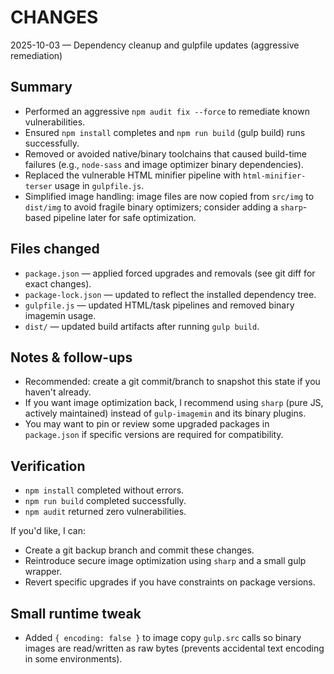CHANGES
=======

2025-10-03 — Dependency cleanup and gulpfile updates (aggressive remediation)

Summary
-------
- Performed an aggressive `npm audit fix --force` to remediate known vulnerabilities.
- Ensured `npm install` completes and `npm run build` (gulp build) runs successfully.
- Removed or avoided native/binary toolchains that caused build-time failures (e.g., `node-sass` and image optimizer binary dependencies).
- Replaced the vulnerable HTML minifier pipeline with `html-minifier-terser` usage in `gulpfile.js`.
- Simplified image handling: image files are now copied from `src/img` to `dist/img` to avoid fragile binary optimizers; consider adding a `sharp`-based pipeline later for safe optimization.

Files changed
-------------
- `package.json` — applied forced upgrades and removals (see git diff for exact changes).
- `package-lock.json` — updated to reflect the installed dependency tree.
- `gulpfile.js` — updated HTML/task pipelines and removed binary imagemin usage.
- `dist/` — updated build artifacts after running `gulp build`.

Notes & follow-ups
------------------
- Recommended: create a git commit/branch to snapshot this state if you haven't already.
- If you want image optimization back, I recommend using `sharp` (pure JS, actively maintained) instead of `gulp-imagemin` and its binary plugins.
- You may want to pin or review some upgraded packages in `package.json` if specific versions are required for compatibility.

Verification
------------
- `npm install` completed without errors.
- `npm run build` completed successfully.
- `npm audit` returned zero vulnerabilities.

If you'd like, I can:
- Create a git backup branch and commit these changes.
- Reintroduce secure image optimization using `sharp` and a small gulp wrapper.
- Revert specific upgrades if you have constraints on package versions.

Small runtime tweak
-------------------
- Added `{ encoding: false }` to image copy `gulp.src` calls so binary images are read/written as raw bytes (prevents accidental text encoding in some environments).

